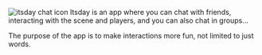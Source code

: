 ![itsday chat icon](https://github.com/daylloss/Itsday/assets/107633601/6693ace7-28db-4a16-abeb-dda80f35b54a)
Itsday is an app where you can chat with friends, interacting with the scene and players, and you can also chat in groups...

The purpose of the app is to make interactions more fun, not limited to just words.
